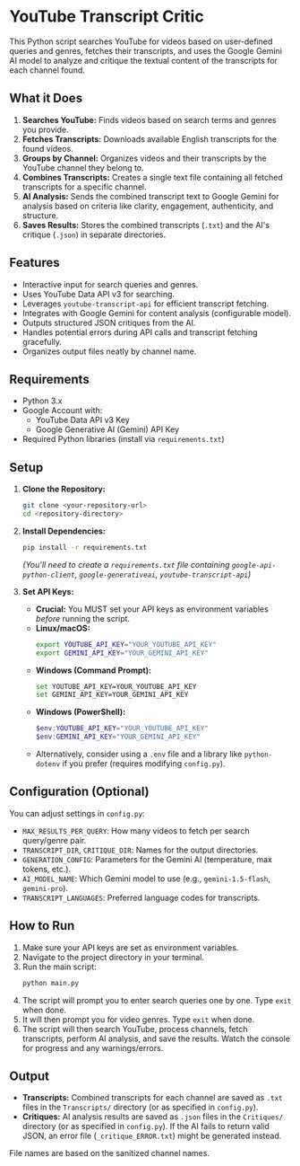 # YouTube Transcript Critic

This Python script searches YouTube for videos based on user-defined queries and genres, fetches their transcripts, and uses the Google Gemini AI model to analyze and critique the textual content of the transcripts for each channel found.

## What it Does

1.  **Searches YouTube:** Finds videos based on search terms and genres you provide.
2.  **Fetches Transcripts:** Downloads available English transcripts for the found videos.
3.  **Groups by Channel:** Organizes videos and their transcripts by the YouTube channel they belong to.
4.  **Combines Transcripts:** Creates a single text file containing all fetched transcripts for a specific channel.
5.  **AI Analysis:** Sends the combined transcript text to Google Gemini for analysis based on criteria like clarity, engagement, authenticity, and structure.
6.  **Saves Results:** Stores the combined transcripts (`.txt`) and the AI's critique (`.json`) in separate directories.

## Features

*   Interactive input for search queries and genres.
*   Uses YouTube Data API v3 for searching.
*   Leverages `youtube-transcript-api` for efficient transcript fetching.
*   Integrates with Google Gemini for content analysis (configurable model).
*   Outputs structured JSON critiques from the AI.
*   Handles potential errors during API calls and transcript fetching gracefully.
*   Organizes output files neatly by channel name.

## Requirements

*   Python 3.x
*   Google Account with:
    *   YouTube Data API v3 Key
    *   Google Generative AI (Gemini) API Key
*   Required Python libraries (install via `requirements.txt`)

## Setup

1.  **Clone the Repository:**
    ```bash
    git clone <your-repository-url>
    cd <repository-directory>
    ```

2.  **Install Dependencies:**
    ```bash
    pip install -r requirements.txt
    ```
    *(You'll need to create a `requirements.txt` file containing `google-api-python-client`, `google-generativeai`, `youtube-transcript-api`)*

3.  **Set API Keys:**
    *   **Crucial:** You MUST set your API keys as environment variables *before* running the script.
    *   **Linux/macOS:**
        ```bash
        export YOUTUBE_API_KEY="YOUR_YOUTUBE_API_KEY"
        export GEMINI_API_KEY="YOUR_GEMINI_API_KEY"
        ```
    *   **Windows (Command Prompt):**
        ```bash
        set YOUTUBE_API_KEY=YOUR_YOUTUBE_API_KEY
        set GEMINI_API_KEY=YOUR_GEMINI_API_KEY
        ```
    *   **Windows (PowerShell):**
        ```powershell
        $env:YOUTUBE_API_KEY="YOUR_YOUTUBE_API_KEY"
        $env:GEMINI_API_KEY="YOUR_GEMINI_API_KEY"
        ```
    *   Alternatively, consider using a `.env` file and a library like `python-dotenv` if you prefer (requires modifying `config.py`).

## Configuration (Optional)

You can adjust settings in `config.py`:

*   `MAX_RESULTS_PER_QUERY`: How many videos to fetch per search query/genre pair.
*   `TRANSCRIPT_DIR`, `CRITIQUE_DIR`: Names for the output directories.
*   `GENERATION_CONFIG`: Parameters for the Gemini AI (temperature, max tokens, etc.).
*   `AI_MODEL_NAME`: Which Gemini model to use (e.g., `gemini-1.5-flash`, `gemini-pro`).
*   `TRANSCRIPT_LANGUAGES`: Preferred language codes for transcripts.

## How to Run

1.  Make sure your API keys are set as environment variables.
2.  Navigate to the project directory in your terminal.
3.  Run the main script:
    ```bash
    python main.py
    ```
4.  The script will prompt you to enter search queries one by one. Type `exit` when done.
5.  It will then prompt you for video genres. Type `exit` when done.
6.  The script will then search YouTube, process channels, fetch transcripts, perform AI analysis, and save the results. Watch the console for progress and any warnings/errors.

## Output

*   **Transcripts:** Combined transcripts for each channel are saved as `.txt` files in the `Transcripts/` directory (or as specified in `config.py`).
*   **Critiques:** AI analysis results are saved as `.json` files in the `Critiques/` directory (or as specified in `config.py`). If the AI fails to return valid JSON, an error file (`_critique_ERROR.txt`) might be generated instead.

File names are based on the sanitized channel names.